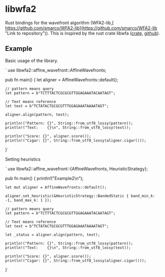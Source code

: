 # libwfa2

Rust bindings for the wavefront algorithm (WFA2-lib,[ https://github.com/smarco/WFA2-lib](https://github.com/smarco/WFA2-lib "Link to repository")). This is inspired by the rust crate libwfa ([crate](https://crates.io/crates/libwfa "cargo crate"), [github]()).

## Example

Basic usage of the library.

`
use libwfa2::affine_wavefront::AffineWavefronts;

pub fn main() {
    let aligner = AffineWavefronts::default();

    // pattern means query
    let pattern = b"TCTTTACTCGCGCGTTGGAGAAATACAATAGT";

    // Text means reference
    let text = b"TCTATACTGCGCGTTTGGAGAAATAAAATAGT";

    aligner.align(pattern, text);

    println!("Pattern: {}", String::from_utf8_lossy(pattern));
    println!("Text:    {}\n", String::from_utf8_lossy(text));

    println!("Score: {}", aligner.score());
    println!("Cigar: {}", String::from_utf8_lossy(aligner.cigar()));
}`

Setting heuristics

`
use libwfa2::affine_wavefront::{AffineWavefronts, HeuristicStrategy};

pub fn main() {
    println!("Example2\n");

    let mut aligner = AffineWavefronts::default();

    aligner.set_heuristic(&HeuristicStrategy::BandedStatic { band_min_k: -1, band_max_k: 1 });

    // pattern means query
    let pattern = b"TCTTTACTCGCGCGTTGGAGAAATACAATAGT";

    // Text means reference
    let text = b"TCTATACTGCGCGTTTGGAGAAATAAAATAGT";

    let _status = aligner.align(pattern, text);

    println!("Pattern: {}", String::from_utf8_lossy(pattern));
    println!("Text:    {}\n", String::from_utf8_lossy(text));

    println!("Score: {}", aligner.score());
    println!("Cigar: {}", String::from_utf8_lossy(aligner.cigar()));
}`
